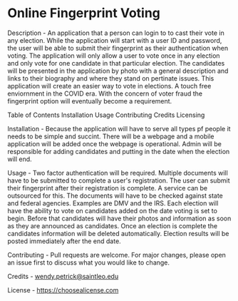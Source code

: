# Online Fingerprint Voting

Description - An application that a person can login to to cast their vote in any election. While the application will start with a user ID and password, the user will be able to submit their fingerprint as their authentication when voting. The application will only allow a user to vote once in any election and only vote for one candidate in that particular election. The candidates will be presented in the application by photo with a general description and links to their biography and where they stand on pertinate issues. This application will create an easier way to vote in elections. A touch free enviornment in the COVID era. With the concern of voter fraud the fingerprint option will eventually become a requirement.


Table of Contents
Installation
Usage
Contributing
Credits 
Licensing

Installation - Because the application will have to serve all types pf people it needs to be simple and succint. There will be a webpage and a mobile application will be added once the webpage is operational. Admin will be responsible for adding candidates and putting in the date when the election will end. 


Usage - Two factor authentication will be required. Multiple documents will have to be submitted to complete a user's registration. The user can submit their fingerprint after their registration is complete. A service can be outsourced for this. The documents will have to be checked against state and federal agencies. Examples are DMV and the IRS. Each election will have the ability to vote on candidates added on the date voting is set to begin. Before that candidates will have their photos and information as soon as they are announced as candidates. Once an election is complete the candidates information will be deleted automatically. Election results will be posted immediately after the end date. 


Contributing - Pull requests are welcome. For major changes, please open an issue first to discuss what you would like to change.

Credits - wendy.petrick@saintleo.edu

License - https://choosealicense.com
